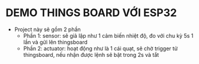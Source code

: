 # DEMO THINGS BOARD VỚI ESP32

- Project này sẽ gồm 2 phần
  - Phần 1: sensor: sẽ giả lập như 1 cảm biến nhiệt độ, đo với chu kỳ 5s 1 lần và gửi lên thingsboard
  - Phần 2: actuator: hoạt động như là 1 cái quạt, sẽ chờ trigger tử thingsboard, nếu nhận được lệnh sẽ bật trong 2s và tắt 
